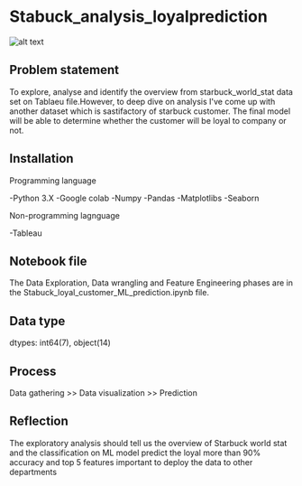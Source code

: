 # Stabuck_analysis_loyalprediction

![alt text](https://www.google.com/url?sa=i&url=https%3A%2F%2Fwww.ftpi.or.th%2F2015%2F1999&psig=AOvVaw1rKSAwMY9PZ0E_jsYwfgwp&ust=1606406926168000&source=images&cd=vfe&ved=0CAIQjRxqFwoTCOj8hKeKnu0CFQAAAAAdAAAAABAD)

## Problem statement

To explore, analyse and identify the overview from starbuck_world_stat data set on Tablaeu file.However, to deep dive on analysis I've come up with another dataset which is sastifactory of starbuck customer. The final model will be able to determine whether the customer will be loyal to company or not.

## Installation

Programming language

-Python 3.X 
-Google colab
-Numpy
-Pandas
-Matplotlibs
-Seaborn

Non-programming lagnguage

-Tableau

## Notebook file

The Data Exploration, Data wrangling and Feature Engineering phases are in the Stabuck_loyal_customer_ML_prediction.ipynb file. 

## Data type

dtypes: int64(7), object(14)

## Process

Data gathering >> Data visualization >> Prediction

## Reflection

The exploratory analysis should tell us the overview of Starbuck world stat and the classification on ML model predict the loyal more than 90% accuracy and top 5 features important to deploy the data to other departments
